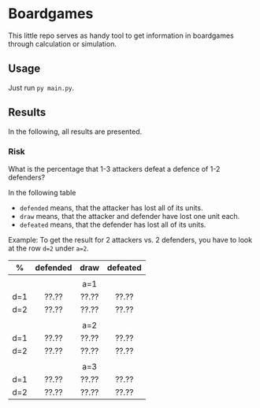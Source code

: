 # Boardgames

This little repo serves as handy tool to get information in boardgames through calculation or simulation.

## Usage

Just run `py main.py`.

## Results

In the following, all results are presented.

### Risk

What is the percentage that 1-3 attackers defeat a defence of 1-2 defenders?

In the following table

- `defended` means, that the attacker has lost all of its units.
- `draw` means, that the attacker and defender have lost one unit each.
- `defeated` means, that the defender has lost all of its units.

Example: To get the result for 2 attackers vs. 2 defenders, you have to look at the row `d=2` under `a=2`.

|  %  | defended |  draw | defeated |
|:---:|:--------:|:-----:|:--------:|
|     |          |       |          |
|     |          |  a=1  |          |
| d=1 |   ??.??  | ??.?? |   ??.??  |
| d=2 |   ??.??  | ??.?? |   ??.??  |
|     |          |       |          |
|     |          |  a=2  |          |
| d=1 |   ??.??  | ??.?? |   ??.??  |
| d=2 |   ??.??  | ??.?? |   ??.??  |
|     |          |       |          |
|     |          |  a=3  |          |
| d=1 |   ??.??  | ??.?? |   ??.??  |
| d=2 |   ??.??  | ??.?? |   ??.??  |
